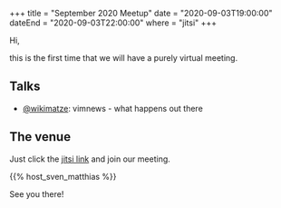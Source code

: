 +++
title = "September 2020 Meetup"
date = "2020-09-03T19:00:00"
dateEnd = "2020-09-03T22:00:00"
where = "jitsi"
+++

Hi,

this is the first time that we will have a purely virtual meeting.


## Talks

- [@wikimatze](https://twitter.com/wikimatze "@wikimatze"): vimnews - what happens out there


## The venue

Just click the [jitsi link](https://meet.in-berlin.de/vimberlin "jitsi link") and join our meeting.

{{% host_sven_matthias %}}

See you there!


